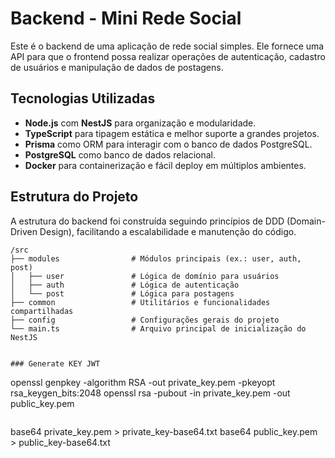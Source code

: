 # Backend - Mini Rede Social

Este é o backend de uma aplicação de rede social simples. Ele fornece uma API para que o frontend possa realizar operações de autenticação, cadastro de usuários e manipulação de dados de postagens.

## Tecnologias Utilizadas

- **Node.js** com **NestJS** para organização e modularidade.
- **TypeScript** para tipagem estática e melhor suporte a grandes projetos.
- **Prisma** como ORM para interagir com o banco de dados PostgreSQL.
- **PostgreSQL** como banco de dados relacional.
- **Docker** para containerização e fácil deploy em múltiplos ambientes.

## Estrutura do Projeto

A estrutura do backend foi construída seguindo princípios de DDD (Domain-Driven Design), facilitando a escalabilidade e manutenção do código.

```plaintext
/src
├── modules                # Módulos principais (ex.: user, auth, post)
│   ├── user               # Lógica de domínio para usuários
│   ├── auth               # Lógica de autenticação
│   └── post               # Lógica para postagens
├── common                 # Utilitários e funcionalidades compartilhadas
├── config                 # Configurações gerais do projeto
└── main.ts                # Arquivo principal de inicialização do NestJS


### Generate KEY JWT
```
openssl genpkey -algorithm RSA -out private_key.pem -pkeyopt rsa_keygen_bits:2048
openssl rsa -pubout -in private_key.pem -out public_key.pem

```
```
base64 private_key.pem > private_key-base64.txt
base64 public_key.pem > public_key-base64.txt
```
